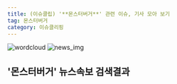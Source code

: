 ```yaml
---
title: (이슈클립) '**몬스터버거**' 관련 이슈, 기사 모아 보기
tag: 몬스터버거
category: 이슈클리핑
---
```

![wordcloud](https://s3.ap-northeast-2.amazonaws.com/lyrics101-wordcloud/2018-09-20-1537446927.png)
![news_img](https://user-images.githubusercontent.com/42597476/44507050-1206f400-a6e4-11e8-8d98-7ffbfebb353f.png)
## **'**몬스터버거**'** 뉴스속보 검색결과

